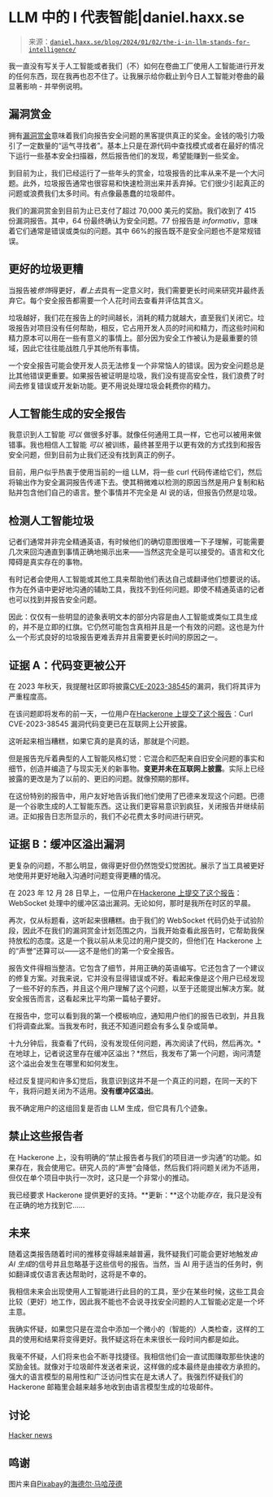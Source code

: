 <!-- yml

类别：未分类

日期：2024-05-27 14:25:48

-->

# LLM 中的 I 代表智能|daniel.haxx.se

> 来源：[`daniel.haxx.se/blog/2024/01/02/the-i-in-llm-stands-for-intelligence/`](https://daniel.haxx.se/blog/2024/01/02/the-i-in-llm-stands-for-intelligence/)

我一直没有写关于人工智能或者我们（不）如何在卷曲工厂使用人工智能进行开发的任何东西，现在我再也忍不住了。让我展示给你截止到今日人工智能对卷曲的最显著影响 - 并举例说明。

## 漏洞赏金

拥有[漏洞赏金](https://curl.se/docs/bugbounty.html)意味着我们向报告安全问题的黑客提供真正的奖金。金钱的吸引力吸引了一定数量的“运气寻找者”。基本上只是在源代码中查找模式或者在最好的情况下运行一些基本安全扫描器，然后报告他们的发现，希望能赚到一些奖金。

到目前为止，我们已经运行了一些年头的赏金，垃圾报告的比率从来不是一个大问题。此外，垃圾报告通常也很容易和快速检测出来并丢弃掉。它们很少引起真正的问题或浪费我们太多时间。有点像最愚蠢的垃圾邮件。

我们的漏洞赏金到目前为止已支付了超过 70,000 美元的奖励。我们收到了 415 份漏洞报告。其中，64 份最终确认为安全问题。77 份报告是 *informativ*，意味着它们通常是错误或类似的问题。其中 66%的报告既不是安全问题也不是常规错误。

## 更好的垃圾更糟

当报告被*修饰*得更好，*看上去*具有一定意义时，我们需要更长时间来研究并最终丢弃它。每个安全报告都需要一个人花时间去查看并评估其含义。

垃圾越好，我们花在报告上的时间越长，消耗的精力就越大，直至我们关闭它。垃圾报告对项目没有任何帮助，相反，它占用开发人员的时间和精力，而这些时间和精力原本可以用在一些有意义的事情上。部分因为安全工作被认为是最重要的领域，因此它往往能战胜几乎其他所有事情。

一个安全报告可能会使开发人员无法修复一个非常恼人的错误。因为安全问题总是比其他错误更重要。如果报告被证明是垃圾，我们没有提高安全性，我们浪费了时间去修复错误或开发新功能。更不用说处理垃圾会耗费你的精力。

## 人工智能生成的安全报告

我意识到人工智能 *可以* 做很多好事。就像任何通用工具一样，它也可以被用来做错事。我也相信人工智能 *可以* 被训练，最终甚至用于以更有效的方式找到和报告安全问题，但到目前为止我们还没有找到真正的例子。

目前，用户似乎热衷于使用当前的一组 LLM，将一些 curl 代码传递给它们，然后将输出作为安全漏洞报告传递下去。使其稍微难以检测的原因当然是用户复制和粘贴并包含他们自己的语言。整个事情并不完全是 AI 说的话，但报告仍然是垃圾。

## 检测人工智能垃圾

记者们通常并非完全精通英语，有时候他们的确切意图很难一下子理解，可能需要几次来回沟通直到事情正确地揭示出来——当然这完全是可以接受的。语言和文化障碍是真实存在的事物。

有时记者会使用人工智能或其他工具来帮助他们表达自己或翻译他们想要说的话。作为在外语中更好地沟通的辅助工具，我找不到任何问题。即使不精通英语的记者也可以找到并报告安全问题。

因此：仅仅有一些明显的迹象表明文本的部分内容是由人工智能或类似工具生成的，并不是立即的红旗。它仍然可能包含真相并且是一个有效的问题。这也是为什么一个形式良好的垃圾报告更难丢弃并且需要更长时间的原因之一。

## 证据 A：代码变更被公开

在 2023 年秋天，我提醒社区即将披露[CVE-2023-38545](https://curl.se/docs/CVE-2023-38545.html)的漏洞，我们将其评为严重程度高。

在该问题即将发布的前一天，一位用户在[Hackerone 上提交了这个报告](https://hackerone.com/reports/2199174)：Curl CVE-2023-38545 漏洞代码变更已在互联网上公开披露。

这听起来相当糟糕，如果它真的是真的话，那就是个问题。

但是报告充斥着典型的人工智能风格幻觉：它混合和匹配来自旧安全问题的事实和细节，创造并编造了与现实无关的新事物。**变更并未在互联网上披露**。实际上已经披露的更改是为了以前的、更旧的问题。就像预期的那样。

在这份特别的报告中，用户友好地告诉我们他们使用了巴德来发现这个问题。巴德是一个谷歌生成的人工智能东西。这让我们更容易意识到疯狂，关闭报告并继续前进。正如报告日志所显示的，我们不必花费太多时间进行研究。

## 证据 B：缓冲区溢出漏洞

更复杂的问题，不那么明显，做得更好但仍然饱受幻觉困扰。展示了当工具被更好地使用并更好地融入沟通时问题变得更糟的情况。

在 2023 年 12 月 28 日早上，一位用户在[Hackerone 上提交了这个报告](https://hackerone.com/reports/2298307)：WebSocket 处理中的缓冲区溢出漏洞。无论如何，那时是我所在时区的早晨。

再次，仅从标题看，这听起来很糟糕。由于我们的 WebSocket 代码仍处于试验阶段，因此不在我们的漏洞赏金计划范围之内，当我开始查看此报告时，它帮助我保持放松的态度。这是一个我以前从未见过的用户提交的，但他们在 Hackerone 上的“声誉”还算可以——这不是他们的第一个安全报告。

报告文件得相当整洁。它包含了细节，并用正确的英语编写。它还包含了一个建议的修复方案。对我来说，它并没有显得错误或不好。看起来像是这个用户已经发现了一些不好的东西，并且这个用户理解了这个问题，以至于还能提出解决方案。就安全报告而言，这看起来比平均第一篇帖子要好。

在报告中，您可以看到我的第一个模板响应，通知用户他们的报告已收到，并且我们将调查此案。当我发布时，我还不知道问题会有多么复杂或简单。

十九分钟后，我查看了代码，没有发现任何问题，再次阅读了代码，然后再次。*在地球上，记者说这里存在缓冲区溢出？*然后，我发布了第一个问题，询问清楚这个溢出会发生在哪里和如何发生。

经过反复提问和许多幻觉后，我意识到这并不是一个真正的问题，在同一天的下午，我将问题关闭为不适用。**没有缓冲区溢出**。

我不确定用户的这组回复是否由 LLM 生成，但它具有几个迹象。

## 禁止这些报告者

在 Hackerone 上，没有明确的“禁止报告者与我们的项目进一步沟通”的功能。如果存在，我会使用它。研究人员的“声誉”会降低，然后我们将问题关闭为不适用，但仅在单个项目中执行一次时，这只是一个非常小的推动。

我已经要求 Hackerone 提供更好的支持。**更新：**这个功能*存在*，我只是没有在正确的地方找到它……

## 未来

随着这类报告随着时间的推移变得越来越普遍，我怀疑我们可能会更好地触发*由 AI 生成*的信号并且忽略基于这些信号的报告。当然，当 AI 用于适当的任务时，例如翻译或仅语言表达帮助时，这将是不幸的。

我相信未来会出现使用人工智能进行此目的的工具，至少在某些时候，这些工具会比较（更好）地工作，因此我不能也不会说寻找安全问题的人工智能必定是一个坏主意。

我确实怀疑，如果您只是在混合中添加一个微小的（智能的）人类检查，这样的工具的使用和结果将变得更好。我怀疑这将在未来很长一段时间内都是如此。

我毫不怀疑，人们将来也会不断寻找捷径。我相信他们会一直试图赚取那些快速的奖励金钱。就像对于垃圾邮件发送者来说，这样做的成本最终是由接收方承担的。强大的语言模型的易用性和广泛访问性实在是太诱人了。我强烈怀疑我们的 Hackerone 邮箱里会越来越多地收到由语言模型生成的垃圾邮件。

## 讨论

[Hacker news](https://news.ycombinator.com/item?id=38845878)

## 鸣谢

图片来自[Pixabay](https://pixabay.com//?utm_source=link-attribution&utm_medium=referral&utm_campaign=image&utm_content=8331364)的[海德尔·马哈茂德](https://pixabay.com/users/haidermah-38208306/?utm_source=link-attribution&utm_medium=referral&utm_campaign=image&utm_content=8331364)
